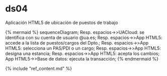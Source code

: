 # ds04

Aplicación HTML5 de ubicación de puestos de trabajo

{% mermaid %}
sequenceDiagram;
  Resp. espacios->>UACloud: se identifica con su cuenta de usuario @ua.es;
  Resp. espacios->>App HTML5: accede a la lista de puestos/cargos del Dpto.;
  Resp. espacios->>App HTML5: selecciona un PAS/PDI o un cargo;
  Resp. espacios->>App HTML5: designa una estancia;
  Resp. espacios->>App HTML5: acepta los cambios;
  App HTML5->>Base de datos: ejecuta la transacción;
{% endmermaid %}

{% include "ref_content.md" %}